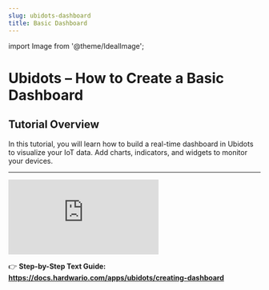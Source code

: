 ```yaml
---
slug: ubidots-dashboard
title: Basic Dashboard
---
```


import Image from '@theme/IdealImage';

# Ubidots – How to Create a Basic Dashboard

## Tutorial Overview

In this tutorial, you will learn how to build a real-time dashboard in Ubidots to visualize your IoT data. Add charts, indicators, and widgets to monitor your devices.

---

<div style={{ position: "relative", paddingBottom: "56.25%", height: 0 }}>
  <iframe
    src="https://www.youtube.com/embed/Fvc-UA4j_rE?rel=0"
    title="YouTube video player"
    frameBorder="0"
    allow="accelerometer; autoplay; clipboard-write; encrypted-media; gyroscope; picture-in-picture; web-share"
    allowFullScreen
    style={{
      position: "absolute",
      top: 0,
      left: 0,
      width: "100%",
      height: "100%"
    }}
  ></iframe>
</div>

👉 **Step-by-Step Text Guide: https://docs.hardwario.com/apps/ubidots/creating-dashboard**